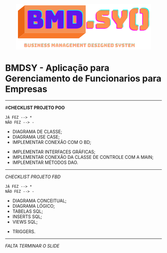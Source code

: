<div align="center"> 
    <img src="projeto_poo\src\resources\imagens\logo_poo_texto.png" > 
</div>


# BMDSY - Aplicação para Gerenciamento de Funcionarios para Empresas

<hr>

#**CHECKLIST PROJETO POO**

    JÁ FEZ --> *
    NÃO FEZ --> -

* DIAGRAMA DE CLASSE;
* DIAGRAMA USE CASE;
* IMPLEMENTAR CONEXÃO COM O BD;
- IMPLEMENTAR INTERFACES GRÁFICAS;
- IMPLEMENTAR CONEXÃO DA CLASSE DE CONTROLE COM A MAIN;
- IMPLEMENTAR MÉTODOS DAO.

<hr>

  *CHECKLIST PROJETO FBD*

    JÁ FEZ --> *
    NÃO FEZ --> - 

* DIAGRAMA CONCEITUAL;
* DIAGRAMA LÓGICO;
* TABELAS SQL;
* INSERTS SQL;
* VIEWS SQL; 
- TRIGGERS.


<hr>

*FALTA TERMINAR O SLIDE* 
